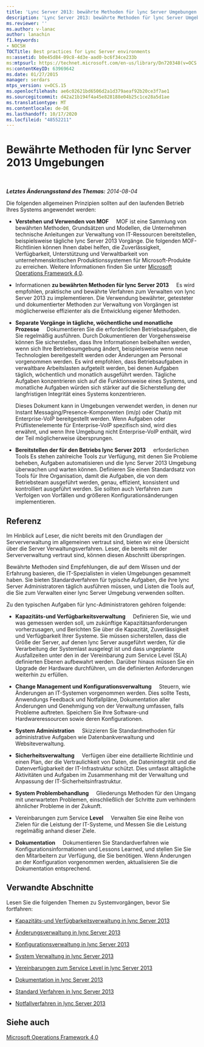 ```yaml
---
title: 'Lync Server 2013: bewährte Methoden für lync Server Umgebungen'
description: 'Lync Server 2013: bewährte Methoden für lync Server Umgebungen.'
ms.reviewer: ''
ms.author: v-lanac
author: lanachin
f1.keywords:
- NOCSH
TOCTitle: Best practices for Lync Server environments
ms:assetid: b0e45d84-09c8-4d3e-aad0-bc6f34ce233b
ms:mtpsurl: https://technet.microsoft.com/en-us/library/Dn720348(v=OCS.15)
ms:contentKeyID: 63969642
ms.date: 01/27/2015
manager: serdars
mtps_version: v=OCS.15
ms.openlocfilehash: ae6c02621bd6506d2a1d379aeaf92b20ce3f7ae1
ms.sourcegitcommit: d42a21b194f4a45e828188e04b25c1ce28a5d1ae
ms.translationtype: MT
ms.contentlocale: de-DE
ms.lasthandoff: 10/17/2020
ms.locfileid: "48552211"
---
```

# <a name="best-practices-for-lync-server-2013-environments"></a>Bewährte Methoden für lync Server 2013 Umgebungen

<div data-xmlns="http://www.w3.org/1999/xhtml">

<div class="topic" data-xmlns="http://www.w3.org/1999/xhtml" data-msxsl="urn:schemas-microsoft-com:xslt" data-cs="https://msdn.microsoft.com/">

<div data-asp="https://msdn2.microsoft.com/asp">



</div>

<div id="mainSection">

<div id="mainBody">

<span> </span>

_**Letztes Änderungsstand des Themas:** 2014-08-04_

Die folgenden allgemeinen Prinzipien sollten auf den laufenden Betrieb Ihres Systems angewendet werden:

  - **Verstehen und Verwenden von MOF**     MOF ist eine Sammlung von bewährten Methoden, Grundsätzen und Modellen, die Unternehmen technische Anleitungen zur Verwaltung von IT-Ressourcen bereitstellen, beispielsweise tägliche lync Server 2013 Vorgänge. Die folgenden MOF-Richtlinien können Ihnen dabei helfen, die Zuverlässigkeit, Verfügbarkeit, Unterstützung und Verwaltbarkeit von unternehmenskritischen Produktionssystemen für Microsoft-Produkte zu erreichen. Weitere Informationen finden Sie unter [Microsoft Operations Framework 4,0](https://go.microsoft.com/fwlink/p/?linkid=40939).

  - Informationen **zu bewährten Methoden für lync Server 2013**     Es wird empfohlen, praktische und bewährte Verfahren zum Verwalten von lync Server 2013 zu implementieren. Die Verwendung bewährter, getesteter und dokumentierter Methoden zur Verwaltung von Vorgängen ist möglicherweise effizienter als die Entwicklung eigener Methoden.

  - **Separate Vorgänge in tägliche, wöchentliche und monatliche Prozesse**     Dokumentieren Sie die erforderlichen Betriebsaufgaben, die Sie regelmäßig ausführen. Durch Dokumentieren der Vorgehensweise können Sie sicherstellen, dass Ihre Informationen beibehalten werden, wenn sich Ihre Betriebsumgebung ändert, beispielsweise wenn neue Technologien bereitgestellt werden oder Änderungen am Personal vorgenommen werden. Es wird empfohlen, dass Betriebsaufgaben in verwaltbare Arbeitslasten aufgeteilt werden, bei denen Aufgaben täglich, wöchentlich und monatlich ausgeführt werden. Tägliche Aufgaben konzentrieren sich auf die Funktionsweise eines Systems, und monatliche Aufgaben würden sich stärker auf die Sicherstellung der langfristigen Integrität eines Systems konzentrieren.
    
    Dieses Dokument kann in Umgebungen verwendet werden, in denen nur Instant Messaging/Presence-Komponenten (im/p) oder Chat/p mit Enterprise-VoIP bereitgestellt werden. Wenn Aufgaben oder Prüflistenelemente für Enterprise-VoIP spezifisch sind, wird dies erwähnt, und wenn Ihre Umgebung nicht Enterprise-VoIP enthält, wird der Teil möglicherweise übersprungen.

  - **Bereitstellen der für den Betriebs lync Server 2013**     erforderlichen Tools Es stehen zahlreiche Tools zur Verfügung, mit denen Sie Probleme beheben, Aufgaben automatisieren und die lync Server 2013 Umgebung überwachen und warten können. Definieren Sie einen Standardsatz von Tools für Ihre Organisation, damit die Aufgaben, die von dem Betriebsteam ausgeführt werden, genau, effizient, konsistent und kontrolliert ausgeführt werden. Sie sollten auch Verfahren zum Verfolgen von Vorfällen und größeren Konfigurationsänderungen implementieren.

<div>

## <a name="reference"></a>Referenz

Im Hinblick auf Leser, die nicht bereits mit den Grundlagen der Serververwaltung im allgemeinen vertraut sind, bieten wir eine Übersicht über die Server Verwaltungsverfahren. Leser, die bereits mit der Serververwaltung vertraut sind, können diesen Abschnitt überspringen.

Bewährte Methoden sind Empfehlungen, die auf dem Wissen und der Erfahrung basieren, die IT-Spezialisten in vielen Umgebungen gesammelt haben. Sie bieten Standardverfahren für typische Aufgaben, die ihre lync Server Administratoren täglich ausführen müssen, und Listen die Tools auf, die Sie zum Verwalten einer lync Server Umgebung verwenden sollten.

Zu den typischen Aufgaben für lync-Administratoren gehören folgende:

  - **Kapazitäts-und Verfügbarkeitsverwaltung**     Definieren Sie, wie und was gemessen werden soll, um zukünftige Kapazitätsanforderungen vorherzusagen, und Berichten Sie über die Kapazität, Zuverlässigkeit und Verfügbarkeit Ihrer Systeme. Sie müssen sicherstellen, dass die Größe der Server, auf denen lync Server ausgeführt werden, für die Verarbeitung der Systemlast ausgelegt ist und dass ungeplante Ausfallzeiten unter den in der Vereinbarung zum Service Level (SLA) definierten Ebenen aufbewahrt werden. Darüber hinaus müssen Sie ein Upgrade der Hardware durchführen, um die definierten Anforderungen weiterhin zu erfüllen.

  - **Change Management und Konfigurationsverwaltung**     Steuern, wie Änderungen an IT-Systemen vorgenommen werden. Dies sollte Tests, Anwendungs Feedback und Notfallpläne, Dokumentation aller Änderungen und Genehmigung von der Verwaltung umfassen, falls Probleme auftreten. Speichern Sie Ihre Software-und Hardwareressourcen sowie deren Konfigurationen.

  - **System Administration**     Skizzieren Sie Standardmethoden für administrative Aufgaben wie Datenbankverwaltung und Websiteverwaltung.

  - **Sicherheitsverwaltung**     Verfügen über eine detaillierte Richtlinie und einen Plan, der die Vertraulichkeit von Daten, die Datenintegrität und die Datenverfügbarkeit der IT-Infrastruktur schützt. Dies umfasst alltägliche Aktivitäten und Aufgaben im Zusammenhang mit der Verwaltung und Anpassung der IT-Sicherheitsinfrastruktur.

  - **System Problembehandlung**     Gliederungs Methoden für den Umgang mit unerwarteten Problemen, einschließlich der Schritte zum verhindern ähnlicher Probleme in der Zukunft.

  - Vereinbarungen zum Service **Level**     Verwalten Sie eine Reihe von Zielen für die Leistung der IT-Systeme, und Messen Sie die Leistung regelmäßig anhand dieser Ziele.

  - **Dokumentation**     Dokumentieren Sie Standardverfahren wie Konfigurationsinformationen und Lessons Learned, und stellen Sie Sie den Mitarbeitern zur Verfügung, die Sie benötigen. Wenn Änderungen an der Konfiguration vorgenommen werden, aktualisieren Sie die Dokumentation entsprechend.

</div>

<div>

## <a name="related-sections"></a>Verwandte Abschnitte

Lesen Sie die folgenden Themen zu Systemvorgängen, bevor Sie fortfahren:

  - [Kapazitäts-und Verfügbarkeitsverwaltung in lync Server 2013](lync-server-2013-capacity-and-availability-management.md)

  - [Änderungsverwaltung in lync Server 2013](lync-server-2013-change-management.md)

  - [Konfigurationsverwaltung in lync Server 2013](lync-server-2013-configuration-management.md)

  - [System Verwaltung in lync Server 2013](lync-server-2013-system-administration.md)

  - [Vereinbarungen zum Service Level in lync Server 2013](lync-server-2013-service-level-agreements.md)

  - [Dokumentation in lync Server 2013](lync-server-2013-documentation.md)

  - [Standard Verfahren in lync Server 2013](lync-server-2013-standard-procedures.md)

  - [Notfallverfahren in lync Server 2013](lync-server-2013-emergency-procedures.md)

</div>

<div>

## <a name="see-also"></a>Siehe auch


[Microsoft Operations Framework 4,0](https://go.microsoft.com/fwlink/p/?linkid=40939)  
  

</div>

</div>

<span> </span>

</div>

</div>

</div>

